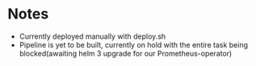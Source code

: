# Notes

* Currently deployed manually with deploy.sh
* Pipeline is yet to be built, currently on hold with the entire task being blocked(awaiting helm 3 upgrade for our Prometheus-operator)
